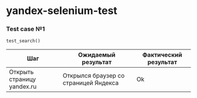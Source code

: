 # yandex-selenium-test

###  Test case №1
`test_search()`

| Шаг | Ожидаемый результат | Фактический результат |
| --- | --- | --- |
| Открыть страницу yandex.ru | Открылся браузер со страницей Яндекса | Ok |
